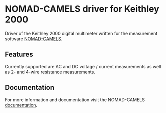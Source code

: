 # NOMAD-CAMELS driver for Keithley 2000

Driver of the Keithley 2000 digital multimeter written for the measurement software [NOMAD-CAMELS](https://fau-lap.github.io/NOMAD-CAMELS/).

## Features
Currently supported are AC and DC voltage / current measurements as well as 2- and 4-wire resistance measurements.

## Documentation

For more information and documentation visit the NOMAD-CAMELS [documentation](https://fau-lap.github.io/NOMAD-CAMELS/doc/instruments/instruments.html).
